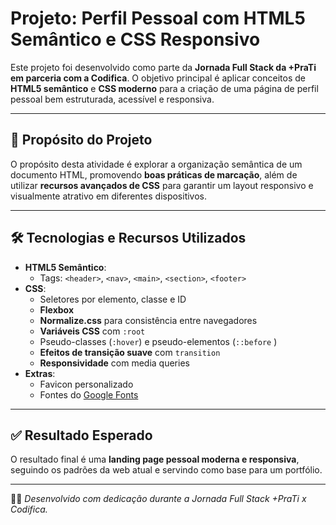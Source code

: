 # Projeto: Perfil Pessoal com HTML5 Semântico e CSS Responsivo

Este projeto foi desenvolvido como parte da **Jornada Full Stack da +PraTi em parceria com a Codifica**. O objetivo principal é aplicar conceitos de **HTML5 semântico** e **CSS moderno** para a criação de uma página de perfil pessoal bem estruturada, acessível e responsiva.

---

## 🎯 Propósito do Projeto

O propósito desta atividade é explorar a organização semântica de um documento HTML, promovendo **boas práticas de marcação**, além de utilizar **recursos avançados de CSS** para garantir um layout responsivo e visualmente atrativo em diferentes dispositivos.

---

## 🛠️ Tecnologias e Recursos Utilizados

- **HTML5 Semântico**:
  - Tags: `<header>`, `<nav>`, `<main>`, `<section>`, `<footer>`
- **CSS**:
  - Seletores por elemento, classe e ID
  - **Flexbox**
  - **Normalize.css** para consistência entre navegadores
  - **Variáveis CSS** com `:root`
  - Pseudo-classes (`:hover`) e pseudo-elementos (`::before` )
  - **Efeitos de transição suave** com `transition`
  - **Responsividade** com media queries
- **Extras**:
  - Favicon personalizado
  - Fontes do [Google Fonts](https://fonts.google.com/)

---

## ✅ Resultado Esperado

O resultado final é uma **landing page pessoal moderna e responsiva**, seguindo os padrões da web atual e servindo como base para um portfólio.

---

👨‍💻 *Desenvolvido com dedicação durante a Jornada Full Stack +PraTi x Codifica.*
